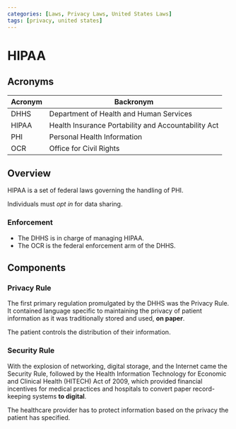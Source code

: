 ```yaml
---
categories: [Laws, Privacy Laws, United States Laws]
tags: [privacy, united states]
---
```


# HIPAA

## Acronyms

| Acronym | Backronym |
| - | - |
| DHHS | Department of Health and Human Services |
| HIPAA | Health Insurance Portability and Accountability Act |
| PHI | Personal Health Information |
| OCR | Office for Civil Rights |

## Overview

HIPAA is a set of federal laws governing the handling of PHI.

Individuals must *opt in* for data sharing.

### Enforcement

- The DHHS is in charge of managing HIPAA.
- The OCR is the federal enforcement arm of the DHHS.

## Components

### Privacy Rule

The first primary regulation promulgated by the DHHS was the Privacy Rule. It contained language specific to maintaining the privacy of patient information as it was traditionally stored and used, **on paper**.

The patient controls the distribution of their information.

### Security Rule

With the explosion of networking, digital storage, and the Internet came the Security Rule, followed by the Health Information Technology for Economic and Clinical Health (HITECH) Act of 2009, which provided financial incentives for medical practices and hospitals to convert paper record-keeping systems **to digital**.

The healthcare provider has to protect information based on the privacy the patient has specified.
